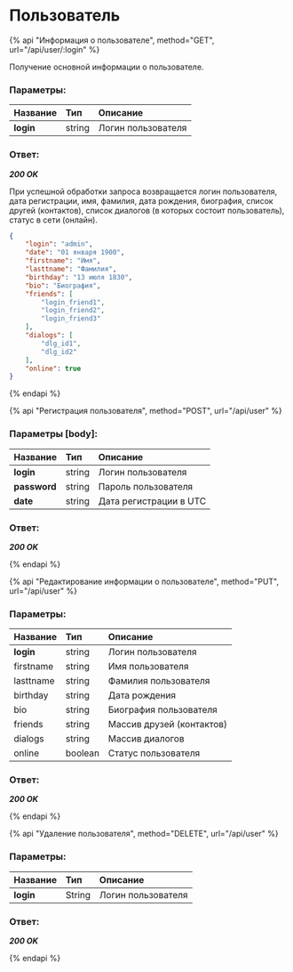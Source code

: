 # Пользователь

{% api "Информация о пользователе", method="GET", url="/api/user/:login" %}

Получение основной информации о пользователе.

### Параметры:

| Название   | Тип     | Описание                    |
| :--------- | :------ | :-------------------------- |
| **login**  | string  | Логин пользователя          |


### Ответ:
***200 OK***

При успешной обработки запроса возвращается логин пользователя, дата регистрации, имя, фамилия, дата рождения, биография, список другей (контактов), список диалогов (в которых состоит пользователь), статус в сети (онлайн).

```json
{
	"login": "admin",
	"date": "01 января 1900",
	"firstname": "Имя",
	"lasttname": "Фамилия",
	"birthday": "13 июля 1830",
	"bio": "Биография",
	"friends": [
		"login_friend1",
		"login_friend2",
		"login_friend3"
	],
	"dialogs": [
		"dlg_id1",
		"dlg_id2"
	],
	"online": true
}
```


{% endapi %}

{% api "Регистрация пользователя", method="POST", url="/api/user" %}


### Параметры [body]:

| Название      | Тип     | Описание                    |
| :---------    | :------ | :-------------------------- |
| **login**     | string  | Логин пользователя          |
| **password**  | string  | Пароль пользователя         |
| **date**      | string  | Дата регистрации в UTC      |


### Ответ:
***200 OK***

{% endapi %}

{% api "Редактирование информации о пользователе", method="PUT", url="/api/user" %}


### Параметры:

| Название   | Тип     | Описание                    |
| :--------- | :------ | :-------------------------- |
| **login**  | string  | Логин пользователя          |
| firstname  | string  | Имя пользователя            |
| lasttname  | string  | Фамилия пользователя        |
| birthday   | string  | Дата рождения               |
| bio        | string  | Биография пользователя      |
| friends    | string  | Массив друзей (контактов)   |
| dialogs    | string  | Массив диалогов             |
| online     | boolean  | Статус пользователя         |


### Ответ:
***200 OK***

{% endapi %}

{% api "Удаление пользователя", method="DELETE", url="/api/user" %}


### Параметры:

| Название   | Тип     | Описание                    |
| :--------- | :------ | :-------------------------- |
| **login**  | String  | Логин пользователя          |


### Ответ:
***200 OK***


{% endapi %}



